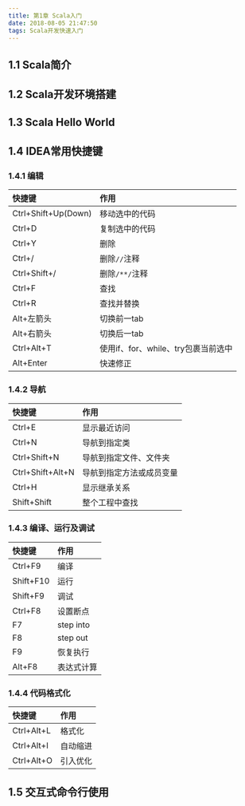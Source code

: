 ```yaml
---
title: 第1章 Scala入门
date: 2018-08-05 21:47:50
tags: Scala开发快速入门
---
```

## 1.1 Scala简介

## 1.2 Scala开发环境搭建

## 1.3 Scala Hello World

## 1.4 IDEA常用快捷键

### 1.4.1 编辑

|快捷键|作用|
|:-----|:---|
|Ctrl+Shift+Up(Down)|移动选中的代码|
|Ctrl+D|复制选中的代码|
|Ctrl+Y|删除|
|Ctrl+/|删除`//`注释|
|Ctrl+Shift+/|删除`/**/`注释|
|Ctrl+F|查找|
|Ctrl+R|查找并替换|
|Alt+左箭头|切换前一tab|
|Alt+右箭头|切换后一tab|
|Ctrl+Alt+T|使用if、for、while、try包裹当前选中|
|Alt+Enter|快速修正|

### 1.4.2 导航

|快捷键|作用|
|:-----|:---|
|Ctrl+E|显示最近访问|
|Ctrl+N|导航到指定类|
|Ctrl+Shift+N|导航到指定文件、文件夹|
|Ctrl+Shift+Alt+N|导航到指定方法或成员变量|
|Ctrl+H|显示继承关系|
|Shift+Shift|整个工程中查找|

### 1.4.3 编译、运行及调试

|快捷键|作用|
|:-----|:---|
|Ctrl+F9|编译|
|Shift+F10|运行|
|Shift+F9|调试|
|Ctrl+F8|设置断点|
|F7|step into|
|F8|step out|
|F9|恢复执行|
|Alt+F8|表达式计算|

### 1.4.4 代码格式化

|快捷键|作用|
|:-----|:---|
|Ctrl+Alt+L|格式化|
|Ctrl+Alt+I|自动缩进|
|Ctrl+Alt+O|引入优化|

## 1.5 交互式命令行使用